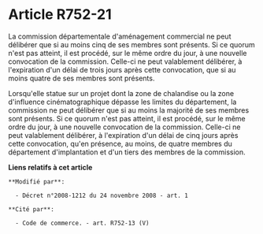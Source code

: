 # Article R752-21

La commission départementale d'aménagement commercial ne peut délibérer que si au moins cinq de ses membres sont présents. Si
ce quorum n'est pas atteint, il est procédé, sur le même ordre du jour, à une nouvelle convocation de la commission. Celle-ci
ne peut valablement délibérer, à l'expiration d'un délai de trois jours après cette convocation, que si au moins quatre de
ses membres sont présents. 

Lorsqu'elle statue sur un projet dont la zone de chalandise ou la zone d'influence cinématographique dépasse les limites du
département, la commission ne peut délibérer que si au moins la majorité de ses membres sont présents. Si ce quorum n'est pas
atteint, il est procédé, sur le même ordre du jour, à une nouvelle convocation de la commission. Celle-ci ne peut valablement
délibérer, à l'expiration d'un délai de cinq jours après cette convocation, qu'en présence, au moins, de quatre membres du
département d'implantation et d'un tiers des membres de la commission.

**Liens relatifs à cet article**

	**Modifié par**:

	  - Décret n°2008-1212 du 24 novembre 2008 - art. 1

	**Cité par**:

	  - Code de commerce. - art. R752-13 (V)
